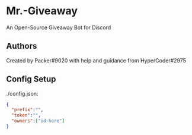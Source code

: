 # Mr.-Giveaway
An Open-Source Giveaway Bot for Discord
## Authors
Created by Packer#9020 with help and guidance from HyperCoder#2975
## Config Setup
./config.json:
```json
{
  "prefix":"",
  "token":"",
  "owners":["id-here"]
}
```
